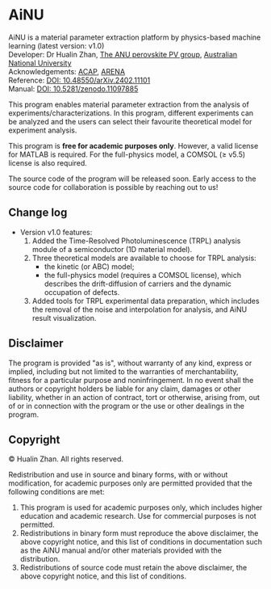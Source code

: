 # AiNU 
AiNU is a material parameter extraction platform by physics-based machine learning (latest version: v1.0) <br>
Developer: Dr Hualin Zhan, [The ANU perovskite PV group](https://www.perovskitegroup.com.au/), [Australian National University](https://www.anu.edu.au/) <br> 
Acknowledgements: [ACAP](https://www.acap.org.au/), [ARENA](https://arena.gov.au/) <br>
Reference: [DOI: 10.48550/arXiv.2402.11101](https://doi.org/10.48550/arXiv.2402.11101) <br>
Manual: [DOI: 10.5281/zenodo.11097885](https://doi.org/10.5281/zenodo.11097885)

This program enables material parameter extraction from the analysis of experiments/characterizations. In this program, different experiments can be analyzed and the users can select their favourite theoretical model for experiment analysis. 

This program is **free for academic purposes only**. However, a valid license for MATLAB is required. For the full-physics model, a COMSOL (≥ v5.5) license is also required.

The source code of the program will be released soon. Early access to the source code for collaboration is possible by reaching out to us!

## Change log

* Version v1.0 features:
  1. Added the Time-Resolved Photoluminescence (TRPL) analysis module of a semiconductor (1D material model). <br>
  2. Three theoretical models are available to choose for TRPL analysis:
     * the kinetic (or ABC) model;
     * the full-physics model (requires a COMSOL license), which describes the drift-diffusion of carriers and the dynamic occupation of defects. <br>
  4. Added tools for TRPL experimental data preparation, which includes the removal of the noise and interpolation for analysis, and AiNU result visualization.

## Disclaimer

The program is provided "as is", without warranty of any kind, express or implied, including but not limited to the warranties of merchantability, fitness for a particular purpose and noninfringement. In no event shall the authors or copyright holders be liable for any claim, damages or other liability, whether in an action of contract, tort or otherwise, arising from, out of or in connection with the program or the use or other dealings in the program.
	
## Copyright
	
© Hualin Zhan. All rights reserved.
	
Redistribution and use in source and binary forms, with or without modification, for academic purposes only are permitted provided that the following conditions are met:
  1. This program is used for academic purposes only, which includes higher education and academic research. Use for commercial purposes is not permitted.  <br>
  2. Redistributions in binary form must reproduce the above disclaimer, the above copyright notice, and this list of conditions in documentation such as the AiNU manual and/or other materials provided with the distribution. <br>
  3. Redistributions of source code must retain the above disclaimer, the above copyright notice, and this list of conditions.
